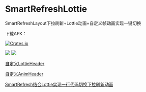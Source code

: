 # SmartRefreshLottie
SmartRefreshLayout下拉刷新+Lottie动画+自定义帧动画实现一键切换

下载APK：

[![Crates.io](https://img.shields.io/badge/downloads-APK-blue.svg)](https://fir.im/a6t5)

![](https://github.com/wapchief/SmartRefreshLottie/blob/master/screenshots/lottie.gif?raw=true)
![](https://github.com/wapchief/SmartRefreshLottie/blob/master/screenshots/refreshHeader.gif?raw=true)

[自定义LottieHeader](https://github.com/wapchief/SmartRefreshLottie/blob/master/app/src/main/java/com/wapchief/smartrefreshlottie/MyRefreshLottieHeader.java)

[自定义AnimHeader](https://github.com/wapchief/SmartRefreshLottie/blob/master/app/src/main/java/com/wapchief/smartrefreshlottie/MyRefreshAnimHeader.java)



[SmartRefresh结合Lottie实现一行代码切换下拉刷新动画](https://www.jianshu.com/p/e4e8a41a75b6)
